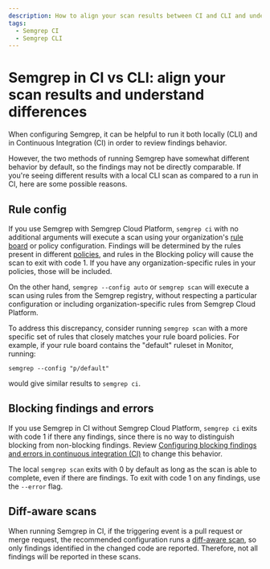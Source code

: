 ```yaml
---
description: How to align your scan results between CI and CLI and understand differences.
tags:
  - Semgrep CI
  - Semgrep CLI
---
```


# Semgrep in CI vs CLI: align your scan results and understand differences

When configuring Semgrep, it can be helpful to run it both locally (CLI) and in Continuous Integration (CI) in order to review findings behavior.

However, the two methods of running Semgrep have somewhat different behavior by default, so the findings may not be directly comparable. If you're seeing different results with a local CLI scan as compared to a run in CI, here are some possible reasons.

## Rule config

If you use Semgrep with Semgrep Cloud Platform, `semgrep ci` with no additional arguments will execute a scan using your organization's [rule board](https://semgrep.dev/docs/semgrep-code/rule-board/) or policy configuration. Findings will be determined by the rules present in different [policies](/docs/semgrep-code/policies/), and rules in the Blocking policy will cause the scan to exit with code 1. If you have any organization-specific rules in your policies, those will be included.

On the other hand, `semgrep --config auto` or `semgrep scan` will execute a scan using rules from the Semgrep registry, without respecting a particular configuration or including organization-specific rules from Semgrep Cloud Platform.

To address this discrepancy, consider running `semgrep scan` with a more specific set of rules that closely matches your rule board policies. For example, if your rule board contains the "default" ruleset in Monitor, running:

```
semgrep --config "p/default"
```

would give similar results to `semgrep ci`.

## Blocking findings and errors

If you use Semgrep in CI without Semgrep Cloud Platform, `semgrep ci` exits with code 1 if there any findings, since there is no way to distinguish blocking from non-blocking findings. Review [Configuring blocking findings and errors in continuous integration (CI)](/docs/semgrep-ci/configuring-blocking-and-errors-in-ci/) to change this behavior.

The local `semgrep scan` exits with 0 by default as long as the scan is able to complete, even if there are findings. To exit with code 1 on any findings, use the `--error` flag.

## Diff-aware scans

When running Semgrep in CI, if the triggering event is a pull request or merge request, the recommended configuration runs a [diff-aware scan](/docs/semgrep-ci/running-semgrep-ci-with-semgrep-cloud-platform/#diff-aware-scanning), so only findings identified in the changed code are reported. Therefore, not all findings will be reported in these scans.